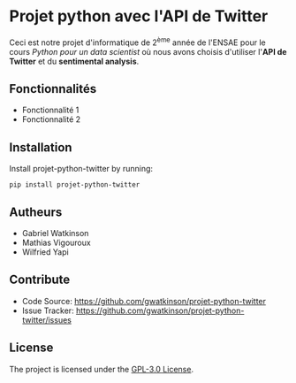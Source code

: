Projet python avec l'API de Twitter
===================================

Ceci est notre projet d'informatique de 2<sup>ème</sup> année de l'ENSAE pour le cours *Python pour un data scientist* où nous avons choisis d'utiliser l'**API de Twitter** et du **sentimental analysis**.

Fonctionnalités
---------------

* Fonctionnalité 1
* Fonctionnalité 2

Installation
------------

Install projet-python-twitter by running:

    pip install projet-python-twitter

Autheurs
--------

* Gabriel Watkinson
* Mathias Vigouroux
* Wilfried Yapi

Contribute
----------

* Code Source: <https://github.com/gwatkinson/projet-python-twitter>
* Issue Tracker: <https://github.com/gwatkinson/projet-python-twitter/issues>

License
-------

The project is licensed under the [GPL-3.0 License](http://www.gnu.org/licenses/gpl-3.0.en.html).

